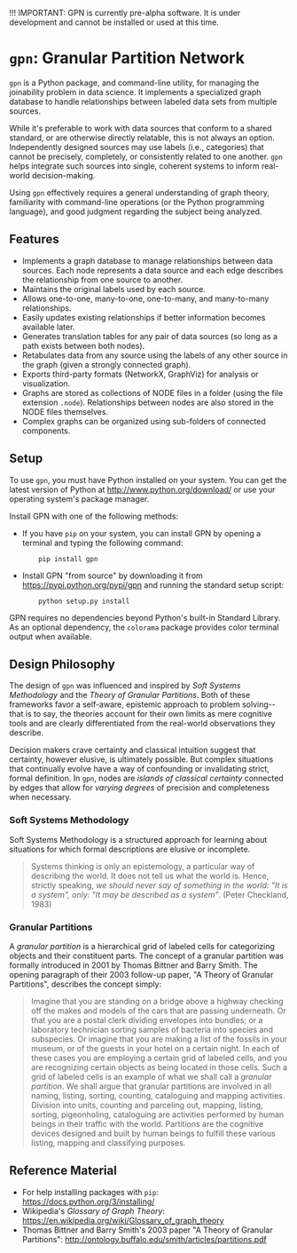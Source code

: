 !!! IMPORTANT: GPN is currently pre-alpha software.  It is under 
development and cannot be installed or used at this time.


# `gpn`: Granular Partition Network #

`gpn` is a Python package, and command-line utility, for managing the
joinability problem in data science.  It implements a specialized graph
database to handle relationships between labeled data sets from multiple
sources.

While it's preferable to work with data sources that conform to a shared
standard, or are otherwise directly relatable, this is not always an
option.  Independently designed sources may use labels (i.e., 
categories) that cannot be precisely, completely, or consistently 
related to one another.  `gpn` helps integrate such sources into single, 
coherent systems to inform real-world decision-making.

Using `gpn` effectively requires a general understanding of graph
theory, familiarity with command-line operations (or the Python
programming language), and good judgment regarding the subject being
analyzed.


## Features ##

 * Implements a graph database to manage relationships between data
   sources.  Each node represents a data source and each edge describes
   the relationship from one source to another.
 * Maintains the original labels used by each source.
 * Allows one-to-one, many-to-one, one-to-many, and many-to-many
   relationships.
 * Easily updates existing relationships if better information becomes
   available later.
 * Generates translation tables for any pair of data sources (so long as
   a path exists between both nodes).
 * Retabulates data from any source using the labels of any other source
   in the graph (given a strongly connected graph).
 * Exports  third-party formats (NetworkX, GraphViz) for analysis or
   visualization.
 * Graphs are stored as collections of NODE files in a folder (using
   the file extension `.node`).  Relationships between nodes are also
   stored in the NODE files themselves.
 * Complex graphs can be organized using sub-folders of connected
   components.


## Setup ##

To use `gpn`, you must have Python installed on your system.  You can
get the latest version of Python at http://www.python.org/download/ or
use your operating system's package manager.

Install GPN with one of the following methods:

 * If you have `pip` on your system, you can install GPN by opening a
   terminal and typing the following command:

           pip install gpn
           
 * Install GPN "from source" by downloading it from
   https://pypi.python.org/pypi/gpn and running the standard setup
   script:

           python setup.py install

GPN requires no dependencies beyond Python's built-in Standard Library.
As an optional dependency, the `colorama` package provides color
terminal output when available.


## Design Philosophy ##

The design of `gpn` was influenced and inspired by *Soft Systems 
Methodology* and the *Theory of Granular Partitions*.  Both of these 
frameworks favor a self-aware, epistemic approach to problem 
solving--that is to say, the theories account for their own limits as 
mere cognitive tools and are clearly differentiated from the real-world 
observations they describe.

Decision makers crave certainty and classical intuition suggest that 
certainty, however elusive, is ultimately possible.  But complex 
situations that continually evolve have a way of confounding or 
invalidating strict, formal definition.  In `gpn`, nodes are *islands of 
classical certainty* connected by edges that allow for *varying degrees* 
of precision and completeness when necessary.


### Soft Systems Methodology ###

Soft Systems Methodology is a structured approach for learning about 
situations for which formal descriptions are elusive or incomplete.

> Systems thinking is only an epistemology, a particular way of
> describing the world.  It does not tell us what the world is.
> Hence, strictly speaking, *we should never say of something in the
> world: "It is a system", only: "It may be described as a system"*.
> (Peter Checkland, 1983)


### Granular Partitions ###

A *granular partition* is a hierarchical grid of labeled cells for
categorizing objects and their constituent parts.  The concept of a
granular partition was formally introduced in 2001 by Thomas Bittner and
Barry Smith.  The opening paragraph of their 2003 follow-up paper, "A
Theory of Granular Partitions", describes the concept simply:

> Imagine that you are standing on a bridge above a highway checking
> off the makes and models of the cars that are passing underneath. Or
> that you are a postal clerk dividing envelopes into bundles; or a
> laboratory technician sorting samples of bacteria into species and
> subspecies.  Or imagine that you are making a list of the fossils in
> your museum, or of the guests in your hotel on a certain night.  In
> each of these cases you are employing a certain grid of labeled cells,
> and you are recognizing certain objects as being located in those
> cells.  Such a grid of labeled cells is an example of what we shall
> call a *granular partition*.  We shall argue that granular
> partitions are involved in all naming, listing, sorting, counting,
> cataloguing and mapping activities.  Division into units, counting and
> parceling out, mapping, listing, sorting, pigeonholing, cataloguing
> are activities performed by human beings in their traffic with the
> world.  Partitions are the cognitive devices designed and built by
> human beings to fulfill these various listing, mapping and classifying
> purposes.


## Reference Material ##

 * For help installing packages with `pip`:
     https://docs.python.org/3/installing/
 * Wikipedia's *Glossary of Graph Theory*:
     https://en.wikipedia.org/wiki/Glossary_of_graph_theory
 * Thomas Bittner and Barry Smith's 2003 paper "A Theory of Granular Partitions":
     http://ontology.buffalo.edu/smith/articles/partitions.pdf
